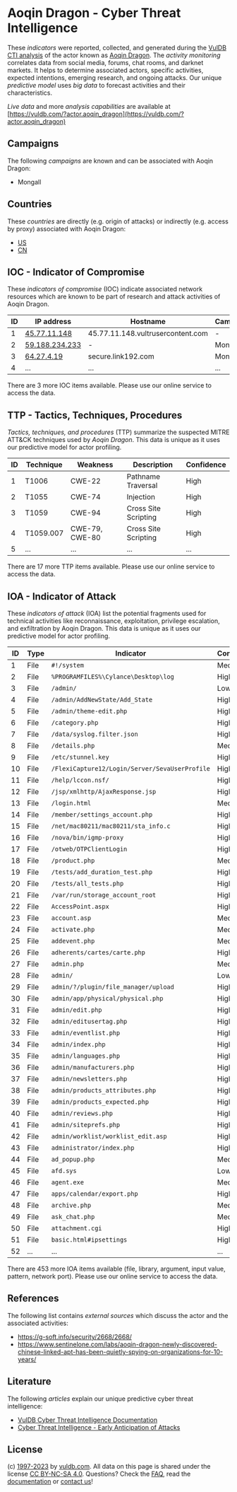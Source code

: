 # Aoqin Dragon - Cyber Threat Intelligence

These _indicators_ were reported, collected, and generated during the [VulDB CTI analysis](https://vuldb.com/?kb.cti) of the actor known as [Aoqin Dragon](https://vuldb.com/?actor.aoqin_dragon). The _activity monitoring_ correlates data from social media, forums, chat rooms, and darknet markets. It helps to determine associated actors, specific activities, expected intentions, emerging research, and ongoing attacks. Our unique _predictive model_ uses _big data_ to forecast activities and their characteristics.

_Live data_ and more _analysis capabilities_ are available at [https://vuldb.com/?actor.aoqin_dragon](https://vuldb.com/?actor.aoqin_dragon)

## Campaigns

The following _campaigns_ are known and can be associated with Aoqin Dragon:

* Mongall

## Countries

These _countries_ are directly (e.g. origin of attacks) or indirectly (e.g. access by proxy) associated with Aoqin Dragon:

* [US](https://vuldb.com/?country.us)
* [CN](https://vuldb.com/?country.cn)

## IOC - Indicator of Compromise

These _indicators of compromise_ (IOC) indicate associated network resources which are known to be part of research and attack activities of Aoqin Dragon.

ID | IP address | Hostname | Campaign | Confidence
-- | ---------- | -------- | -------- | ----------
1 | [45.77.11.148](https://vuldb.com/?ip.45.77.11.148) | 45.77.11.148.vultrusercontent.com | - | High
2 | [59.188.234.233](https://vuldb.com/?ip.59.188.234.233) | - | Mongall | High
3 | [64.27.4.19](https://vuldb.com/?ip.64.27.4.19) | secure.link192.com | Mongall | High
4 | ... | ... | ... | ...

There are 3 more IOC items available. Please use our online service to access the data.

## TTP - Tactics, Techniques, Procedures

_Tactics, techniques, and procedures_ (TTP) summarize the suspected MITRE ATT&CK techniques used by _Aoqin Dragon_. This data is unique as it uses our predictive model for actor profiling.

ID | Technique | Weakness | Description | Confidence
-- | --------- | -------- | ----------- | ----------
1 | T1006 | CWE-22 | Pathname Traversal | High
2 | T1055 | CWE-74 | Injection | High
3 | T1059 | CWE-94 | Cross Site Scripting | High
4 | T1059.007 | CWE-79, CWE-80 | Cross Site Scripting | High
5 | ... | ... | ... | ...

There are 17 more TTP items available. Please use our online service to access the data.

## IOA - Indicator of Attack

These _indicators of attack_ (IOA) list the potential fragments used for technical activities like reconnaissance, exploitation, privilege escalation, and exfiltration by Aoqin Dragon. This data is unique as it uses our predictive model for actor profiling.

ID | Type | Indicator | Confidence
-- | ---- | --------- | ----------
1 | File | `#!/system` | Medium
2 | File | `%PROGRAMFILES%\Cylance\Desktop\log` | High
3 | File | `/admin/` | Low
4 | File | `/admin/AddNewState/Add_State` | High
5 | File | `/admin/theme-edit.php` | High
6 | File | `/category.php` | High
7 | File | `/data/syslog.filter.json` | High
8 | File | `/details.php` | Medium
9 | File | `/etc/stunnel.key` | High
10 | File | `/FlexiCapture12/Login/Server/SevaUserProfile` | High
11 | File | `/help/lccon.nsf/` | High
12 | File | `/jsp/xmlhttp/AjaxResponse.jsp` | High
13 | File | `/login.html` | Medium
14 | File | `/member/settings_account.php` | High
15 | File | `/net/mac80211/mac80211/sta_info.c` | High
16 | File | `/nova/bin/igmp-proxy` | High
17 | File | `/otweb/OTPClientLogin` | High
18 | File | `/product.php` | Medium
19 | File | `/tests/add_duration_test.php` | High
20 | File | `/tests/all_tests.php` | High
21 | File | `/var/run/storage_account_root` | High
22 | File | `AccessPoint.aspx` | High
23 | File | `account.asp` | Medium
24 | File | `activate.php` | Medium
25 | File | `addevent.php` | Medium
26 | File | `adherents/cartes/carte.php` | High
27 | File | `admin.php` | Medium
28 | File | `admin/` | Low
29 | File | `admin/?/plugin/file_manager/upload` | High
30 | File | `admin/app/physical/physical.php` | High
31 | File | `admin/edit.php` | High
32 | File | `admin/editusertag.php` | High
33 | File | `admin/eventlist.php` | High
34 | File | `admin/index.php` | High
35 | File | `admin/languages.php` | High
36 | File | `admin/manufacturers.php` | High
37 | File | `admin/newsletters.php` | High
38 | File | `admin/products_attributes.php` | High
39 | File | `admin/products_expected.php` | High
40 | File | `admin/reviews.php` | High
41 | File | `admin/siteprefs.php` | High
42 | File | `admin/worklist/worklist_edit.asp` | High
43 | File | `administrator/index.php` | High
44 | File | `ad_popup.php` | Medium
45 | File | `afd.sys` | Low
46 | File | `agent.exe` | Medium
47 | File | `apps/calendar/export.php` | High
48 | File | `archive.php` | Medium
49 | File | `ask_chat.php` | Medium
50 | File | `attachment.cgi` | High
51 | File | `basic.html#ipsettings` | High
52 | ... | ... | ...

There are 453 more IOA items available (file, library, argument, input value, pattern, network port). Please use our online service to access the data.

## References

The following list contains _external sources_ which discuss the actor and the associated activities:

* https://g-soft.info/security/2668/2668/
* https://www.sentinelone.com/labs/aoqin-dragon-newly-discovered-chinese-linked-apt-has-been-quietly-spying-on-organizations-for-10-years/

## Literature

The following _articles_ explain our unique predictive cyber threat intelligence:

* [VulDB Cyber Threat Intelligence Documentation](https://vuldb.com/?kb.cti)
* [Cyber Threat Intelligence - Early Anticipation of Attacks](https://www.scip.ch/en/?labs.20201022)

## License

(c) [1997-2023](https://vuldb.com/?kb.changelog) by [vuldb.com](https://vuldb.com/?kb.about). All data on this page is shared under the license [CC BY-NC-SA 4.0](https://creativecommons.org/licenses/by-nc-sa/4.0/). Questions? Check the [FAQ](https://vuldb.com/?kb.faq), read the [documentation](https://vuldb.com/?kb) or [contact us](https://vuldb.com/?contact)!
